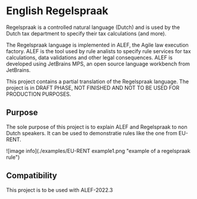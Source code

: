 # English Regelspraak

Regelspraak is a controlled natural language (Dutch) and is used by the Dutch tax department to specify their tax calculations (and more).

The Regelspraak language is implemented in ALEF, the Agile law execution factory. ALEF is the tool used by rule analists  to specify rule services for tax calculations, data validations and other legal consequences. ALEF is developed using JetBrains MPS, an open source language workbench from JetBrains.

This project contains a partial translation of the Regelspraak language.  The project is in DRAFT PHASE, NOT FINISHED AND NOT TO BE  USED FOR PRODUCTION PURPOSES. 
## Purpose
The sole purpose of this project is to explain ALEF and Regelspraak to non Dutch speakers. It can be used to demonstratie rules like the one from EU-RENT.

![image info](./examples/EU-RENT example1.png "example of a regelspraak rule")
## Compatibility
This project is to be used with ALEF-2022.3

